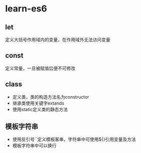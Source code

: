 # learn-es6

## let
定义大括号作用域内的变量，在作用域外无法访问变量

## const
定义常量，一旦被赋值后便不可修改

## class
+  定义类，类的构造方法名为constructor
+  继承类使用关键字extands
+  使用static定义类的静态方法

## 模板字符串
+  使用反引号\`\`定义模板客串，字符串中可使用$\{\}引用变量及方法
+  模板字符串中可以换行